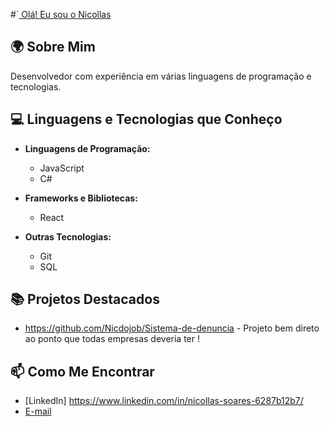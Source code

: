 #´[ Olá! Eu sou o Nicollas ](https://github.com/Nicdojob)

## 🌍 Sobre Mim
Desenvolvedor com experiência em várias linguagens de programação e tecnologias. 

## 💻 Linguagens e Tecnologias que Conheço

- **Linguagens de Programação:**
  - JavaScript
  - C#
- **Frameworks e Bibliotecas:**
  - React

- **Outras Tecnologias:**
  - Git
  - SQL

## 📚 Projetos Destacados
- https://github.com/Nicdojob/Sistema-de-denuncia - Projeto bem direto ao ponto que todas empresas deveria ter !

## 📫 Como Me Encontrar
- [LinkedIn] https://www.linkedin.com/in/nicollas-soares-6287b12b7/
- [E-mail](soaresssnicollas@gmail.com)

